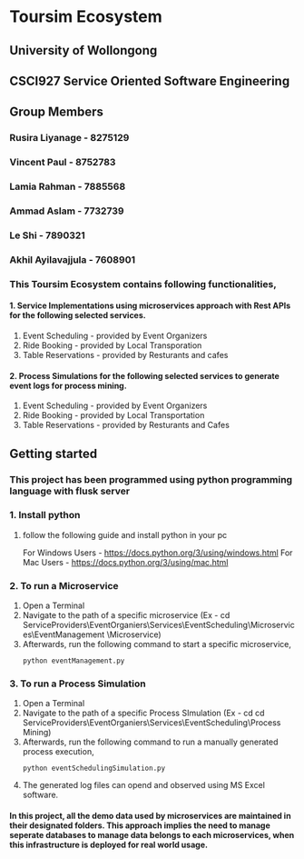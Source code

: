 # Toursim Ecosystem

## University of Wollongong

## CSCI927 Service Oriented Software Engineering

## Group Members

### Rusira Liyanage - 8275129
### Vincent Paul - 8752783
### Lamia Rahman - 7885568
### Ammad Aslam - 7732739
### Le Shi - 7890321
### Akhil Ayilavajjula - 7608901

### This Toursim Ecosystem contains following functionalities,

#### 1. Service Implementations using microservices approach with Rest APIs for the following selected services.

1.	Event Scheduling - provided by Event Organizers
2. Ride Booking - provided by Local Transporation
3. Table Reservations - provided by Resturants and cafes

#### 2. Process Simulations for the following selected services to generate event logs for process mining.

1. Event Scheduling - provided by Event Organizers
2. Ride Booking - provided by Local Transportation
3. Table Reservations - provided by Resturants and Cafes

## Getting started

### This project has been programmed using python programming language with flusk server 
### 1. Install python 

1. follow the following guide and install python in your pc

    For Windows Users - https://docs.python.org/3/using/windows.html
    For Mac Users - https://docs.python.org/3/using/mac.html

### 2. To run a Microservice

1. Open a Terminal
2. Navigate to the path of a specific microservice (Ex - cd ServiceProviders\EventOrganiers\Services\EventScheduling\Microservices\EventManagement \Microservice)
3. Afterwards, run the following command to start a specific microservice,
    ```
    python eventManagement.py
    ```
### 3. To run a Process Simulation

1.  Open a Terminal
2. Navigate to the path of a specific Process SImulation (Ex - cd cd ServiceProviders\EventOrganiers\Services\EventScheduling\Process Mining)
3. Afterwards, run the following command to run a manually generated process execution,
    ```
    python eventSchedulingSimulation.py
    ```
4. The generated log files can opend and observed using MS Excel software.

#### In this project, all the demo data used by microservices are maintained in their designated folders. This approach implies the need to manage seperate databases to manage data belongs to each microservices, when this infrastructure is deployed for real world usage.
